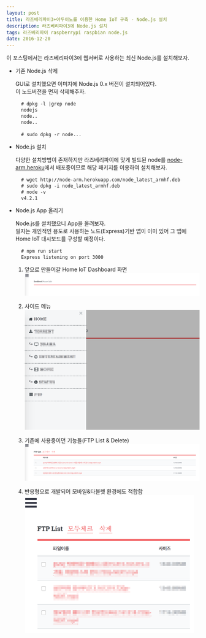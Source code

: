 ```yaml
--- 
layout: post
title: 라즈베리파이3+아두이노를 이용한 Home IoT 구축 - Node.js 설치
description: 라즈베리파이3에 Node.js 설치
tags: 라즈베리파이 raspberrypi raspbian node.js
date: 2016-12-20
---
```


이 포스팅에서는 라즈베리파이3에 웹서버로 사용하는 최신 Node.js를 설치해보자.

- 기존 Node.js 삭제

    GUI로 설치했으면 이미지에 Node.js 0.x 버전이 설치되어있다.  
    이 노드버전을 먼저 삭제해주자.

        # dpkg -l |grep node 
        nodejs
        node..
        node..

        # sudo dpkg -r node... 

- Node.js 설치

    다양한 설치방법이 존재하지만 라즈베리파이에 맞게 빌드된 node를 [node-arm.heroku](http://node-arm.herokuapp.com)에서 배포중이므로 해당 패키지를 이용하여 설치해보자.

        # wget http://node-arm.herokuapp.com/node_latest_armhf.deb
        # sudo dpkg -i node_latest_armhf.deb
        # node -v
        v4.2.1

- Node.js App 올리기

    Node.js를 설치했으니 App을 올려보자.  
    필자는 개인적인 용도로 사용하는 노드(Express)기반 앱이 이미 있어 그 앱에 Home IoT 대시보드를 구성할 예정이다.

        # npm run start
        Express listening on port 3000

    1. 앞으로 만들어갈 Home IoT Dashboard 화면
    ![](https://github.com/adahnlim/adahnlim.github.io/blob/master/images/node-1.png?raw=true)

    2. 사이드 메뉴  
    ![](https://github.com/adahnlim/adahnlim.github.io/blob/master/images/node-2.png?raw=true)

    3. 기존에 사용중이던 기능들(FTP List & Delete)  
    ![](https://github.com/adahnlim/adahnlim.github.io/blob/master/images/node-3.png?raw=true)

    4. 반응형으로 개발되어 모바일&타블렛 환경에도 적합함  
    ![](https://github.com/adahnlim/adahnlim.github.io/blob/master/images/node-4.png?raw=true)



